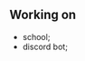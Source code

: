 ## Working on
  - school;
  - discord bot;

<!---
tszhh/tszhh is a ✨ special ✨ repository because its `README.md` (this file) appears on your GitHub profile.
You can click the Preview link to take a look at your changes.
--->
